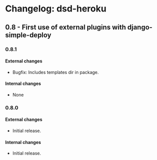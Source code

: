 Changelog: dsd-heroku
===

0.8 - First use of external plugins with django-simple-deploy
---

### 0.8.1

#### External changes

- Bugfix: Includes templates dir in package.

#### Internal changes

- None

### 0.8.0

#### External changes

- Initial release.

#### Internal changes

- Initial release.